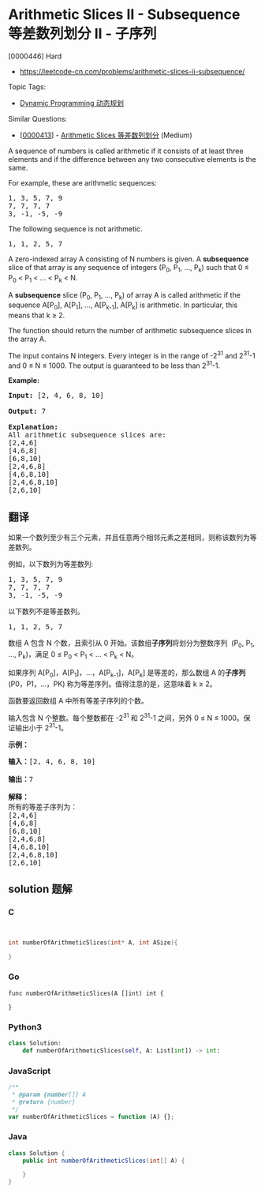 # Arithmetic Slices II - Subsequence 等差数列划分 II - 子序列

[0000446] Hard

- https://leetcode-cn.com/problems/arithmetic-slices-ii-subsequence/

Topic Tags:

- [Dynamic Programming 动态规划](https://leetcode-cn.com/tag/dynamic-programming/)

Similar Questions:

- [[0000413](https://leetcode-cn.com/problems/arithmetic-slices/)] - [Arithmetic Slices 等差数列划分](./0000413.arithmetic-slices.md) (Medium)

A sequence of numbers is called arithmetic if it consists of at least three elements and if the difference between any two consecutive elements is the same.

For example, these are arithmetic sequences:

<pre>1, 3, 5, 7, 9
7, 7, 7, 7
3, -1, -5, -9</pre>

The following sequence is not arithmetic.

<pre>1, 1, 2, 5, 7</pre>



A zero-indexed array A consisting of N numbers is given. A **subsequence** slice of that array is any sequence of integers (P<sub>0</sub>, P<sub>1</sub>, ..., P<sub>k</sub>) such that 0 ≤ P<sub>0</sub> < P<sub>1</sub> < ... < P<sub>k</sub> < N.

A **subsequence** slice (P<sub>0</sub>, P<sub>1</sub>, ..., P<sub>k</sub>) of array A is called arithmetic if the sequence A\[P<sub>0</sub>\], A\[P<sub>1</sub>\], ..., A\[P<sub>k-1</sub>\], A\[P<sub>k</sub>\] is arithmetic. In particular, this means that k ≥ 2.

The function should return the number of arithmetic subsequence slices in the array A.

The input contains N integers. Every integer is in the range of -2<sup>31</sup> and 2<sup>31</sup>\-1 and 0 ≤ N ≤ 1000. The output is guaranteed to be less than 2<sup>31</sup>\-1.



**Example:**

<pre><b>Input:</b> [2, 4, 6, 8, 10]

<b>Output:</b> 7

<b>Explanation:</b>
All arithmetic subsequence slices are:
[2,4,6]
[4,6,8]
[6,8,10]
[2,4,6,8]
[4,6,8,10]
[2,4,6,8,10]
[2,6,10]
</pre>

## 翻译

如果一个数列至少有三个元素，并且任意两个相邻元素之差相同，则称该数列为等差数列。

例如，以下数列为等差数列:

<pre>1, 3, 5, 7, 9
7, 7, 7, 7
3, -1, -5, -9</pre>

以下数列不是等差数列。

<pre>1, 1, 2, 5, 7</pre>

数组 A 包含 N 个数，且索引从 0 开始。该数组**子序列**将划分为整数序列  (P<sub>0</sub>, P<sub>1</sub>, ..., P<sub>k</sub>)，满足 0 ≤ P<sub>0</sub> < P<sub>1</sub> < ... < P<sub>k</sub> < N。

如果序列 A\[P<sub>0</sub>\]，A\[P<sub>1</sub>\]，...，A\[P<sub>k-1</sub>\]，A\[P<sub>k</sub>\] 是等差的，那么数组 A 的**子序列** (P0，P1，…，PK) 称为等差序列。值得注意的是，这意味着 k ≥ 2。

函数要返回数组 A 中所有等差子序列的个数。

输入包含 N 个整数。每个整数都在 -2<sup>31</sup> 和 2<sup>31</sup>\-1 之间，另外 0 ≤ N ≤ 1000。保证输出小于 2<sup>31</sup>\-1。

**示例：**

<pre><strong>输入：</strong>[2, 4, 6, 8, 10]

<strong>输出：</strong>7

<strong>解释：</strong>
所有的等差子序列为：
[2,4,6]
[4,6,8]
[6,8,10]
[2,4,6,8]
[4,6,8,10]
[2,4,6,8,10]
[2,6,10]
</pre>

## solution 题解

### C

```c


int numberOfArithmeticSlices(int* A, int ASize){

}


```

### Go

```golang
func numberOfArithmeticSlices(A []int) int {

}
```

### Python3

```python
class Solution:
    def numberOfArithmeticSlices(self, A: List[int]) -> int:

```

### JavaScript

```javascript
/**
 * @param {number[]} A
 * @return {number}
 */
var numberOfArithmeticSlices = function (A) {};
```

### Java

```java
class Solution {
    public int numberOfArithmeticSlices(int[] A) {

    }
}
```
